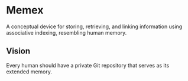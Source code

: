 # Memex

A conceptual device for storing, retrieving, and linking information using associative indexing, resembling human memory.

## Vision

Every human should have a private Git repository that serves as its extended memory.

